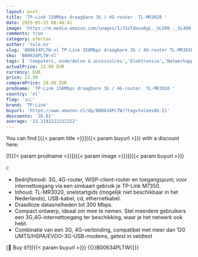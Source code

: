 ```yaml
---
layout: post
title: 'TP-Link 150Mbps draagbare 3G / 4G-router  TL-MR3020 '
date: 2025-05-25 08:40:41
image: 'https://m.media-amazon.com/images/I/31oTdeuo8gL._SL500_._SL400_.jpg'
comments: true
category: ofertas
author: 'tole.es'
slug: 'B00634PLTW-nl TP-Link 150Mbps draagbare 3G / 4G-router TL-MR3020'
sku: 'B00634PLTW-nl'
tags: [ 'Computers, onderdelen & accessoires','Elektronica','Netwerkapparaten','Routers','tp-link','🇳🇱', ]
actualPrice: 23.99 EUR
currency: EUR
price: 23.99
comparePrice: 29.99 EUR
prodname: 'TP-Link 150Mbps draagbare 3G / 4G-router  TL-MR3020 '
country: 'nl'
flag: '🇳🇱'
brand: 'TP-Link'
buyurl: 'https://www.amazon.nl/dp/B00634PLTW/?tag=tolees0b-21'
descuento: '20.01'
average: '23.2182222222222'
---
```


You can find [{{< param title >}}]({{< param buyurl >}}) with a discount here:

[![{{< param prodname >}}]({{< param image >}})]({{< param buyurl >}})

ℹ️:

- Bedrijfsmodi: 3G, 4G-router, WISP-client-router en toegangspunt; voor internettoegang via een simkaart gebruik je TP-Link M7350.
- Inhoud: TL-MR3020, snelstartgids (mogelijk niet beschikbaar in het Nederlands), USB-kabel, cd, ethernetkabel.
- Draadloze datasnelheden tot 300 Mbps.
- Compact ontwerp, ideaal om mee te nemen. Stel meerdere gebruikers een 3G,4G-internettoegang ter beschikking, waar je het netwerk ook hebt.
- Combinatie van een 3G, 4G-verbinding, compatibel met meer dan 120 UMTS/HSPA/EVDO-3G-USB-modems, getest in veldtest

[🛒 Buy it!!]({{< param buyurl >}})
{{<world>}}B00634PLTW{{</world>}}
